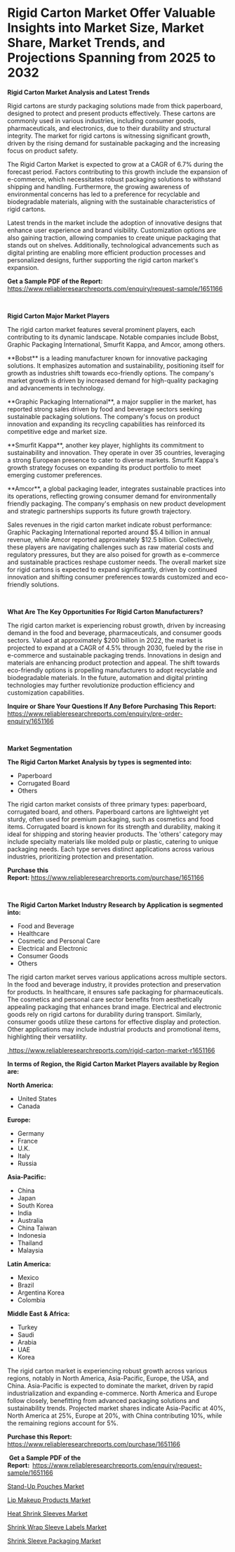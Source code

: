 <p><h1>Rigid Carton Market Offer Valuable Insights into Market Size, Market Share, Market Trends, and Projections Spanning from 2025 to 2032</h1></p><p><strong>Rigid Carton Market Analysis and Latest Trends</strong></p>
<p><p>Rigid cartons are sturdy packaging solutions made from thick paperboard, designed to protect and present products effectively. These cartons are commonly used in various industries, including consumer goods, pharmaceuticals, and electronics, due to their durability and structural integrity. The market for rigid cartons is witnessing significant growth, driven by the rising demand for sustainable packaging and the increasing focus on product safety.</p><p>The Rigid Carton Market is expected to grow at a CAGR of 6.7% during the forecast period. Factors contributing to this growth include the expansion of e-commerce, which necessitates robust packaging solutions to withstand shipping and handling. Furthermore, the growing awareness of environmental concerns has led to a preference for recyclable and biodegradable materials, aligning with the sustainable characteristics of rigid cartons.</p><p>Latest trends in the market include the adoption of innovative designs that enhance user experience and brand visibility. Customization options are also gaining traction, allowing companies to create unique packaging that stands out on shelves. Additionally, technological advancements such as digital printing are enabling more efficient production processes and personalized designs, further supporting the rigid carton market's expansion.</p></p>
<p><strong>Get a Sample PDF of the Report:&nbsp;</strong> <a href="https://www.reliableresearchreports.com/enquiry/request-sample/1651166?utm_campaign=8&utm_medium=2&utm_source=Github&utm_content=ia&utm_term=08032025&utm_id=rigid-carton">https://www.reliableresearchreports.com/enquiry/request-sample/1651166</a></p>
<p>&nbsp;</p>
<p><strong>Rigid Carton Major Market Players</strong></p>
<p><p>The rigid carton market features several prominent players, each contributing to its dynamic landscape. Notable companies include Bobst, Graphic Packaging International, Smurfit Kappa, and Amcor, among others.</p><p>**Bobst** is a leading manufacturer known for innovative packaging solutions. It emphasizes automation and sustainability, positioning itself for growth as industries shift towards eco-friendly options. The company's market growth is driven by increased demand for high-quality packaging and advancements in technology.</p><p>**Graphic Packaging International**, a major supplier in the market, has reported strong sales driven by food and beverage sectors seeking sustainable packaging solutions. The company's focus on product innovation and expanding its recycling capabilities has reinforced its competitive edge and market size.</p><p>**Smurfit Kappa**, another key player, highlights its commitment to sustainability and innovation. They operate in over 35 countries, leveraging a strong European presence to cater to diverse markets. Smurfit Kappa's growth strategy focuses on expanding its product portfolio to meet emerging customer preferences.</p><p>**Amcor**, a global packaging leader, integrates sustainable practices into its operations, reflecting growing consumer demand for environmentally friendly packaging. The company's emphasis on new product development and strategic partnerships supports its future growth trajectory.</p><p>Sales revenues in the rigid carton market indicate robust performance: Graphic Packaging International reported around $5.4 billion in annual revenue, while Amcor reported approximately $12.5 billion. Collectively, these players are navigating challenges such as raw material costs and regulatory pressures, but they are also poised for growth as e-commerce and sustainable practices reshape customer needs. The overall market size for rigid cartons is expected to expand significantly, driven by continued innovation and shifting consumer preferences towards customized and eco-friendly solutions.</p></p>
<p>&nbsp;</p>
<p><strong>What Are The Key Opportunities For Rigid Carton Manufacturers?</strong></p>
<p><p>The rigid carton market is experiencing robust growth, driven by increasing demand in the food and beverage, pharmaceuticals, and consumer goods sectors. Valued at approximately $200 billion in 2022, the market is projected to expand at a CAGR of 4.5% through 2030, fueled by the rise in e-commerce and sustainable packaging trends. Innovations in design and materials are enhancing product protection and appeal. The shift towards eco-friendly options is propelling manufacturers to adopt recyclable and biodegradable materials. In the future, automation and digital printing technologies may further revolutionize production efficiency and customization capabilities.</p></p>
<p><strong>Inquire or Share Your Questions If Any Before Purchasing This Report:</strong> <a href="https://www.reliableresearchreports.com/enquiry/pre-order-enquiry/1651166?utm_campaign=8&utm_medium=2&utm_source=Github&utm_content=ia&utm_term=08032025&utm_id=rigid-carton">https://www.reliableresearchreports.com/enquiry/pre-order-enquiry/1651166</a></p>
<p>&nbsp;</p>
<p><strong>Market Segmentation</strong></p>
<p><strong>The Rigid Carton Market Analysis by types is segmented into:</strong></p>
<p><ul><li>Paperboard</li><li>Corrugated Board</li><li>Others</li></ul></p>
<p><p>The rigid carton market consists of three primary types: paperboard, corrugated board, and others. Paperboard cartons are lightweight yet sturdy, often used for premium packaging, such as cosmetics and food items. Corrugated board is known for its strength and durability, making it ideal for shipping and storing heavier products. The 'others' category may include specialty materials like molded pulp or plastic, catering to unique packaging needs. Each type serves distinct applications across various industries, prioritizing protection and presentation.</p></p>
<p><strong>Purchase this Report:&nbsp;</strong><a href="https://www.reliableresearchreports.com/purchase/1651166?utm_campaign=8&utm_medium=2&utm_source=Github&utm_content=ia&utm_term=08032025&utm_id=rigid-carton">https://www.reliableresearchreports.com/purchase/1651166</a></p>
<p>&nbsp;</p>
<p><strong>The Rigid Carton Market Industry Research by Application is segmented into:</strong></p>
<p><ul><li>Food and Beverage</li><li>Healthcare</li><li>Cosmetic and Personal Care</li><li>Electrical and Electronic</li><li>Consumer Goods</li><li>Others</li></ul></p>
<p><p>The rigid carton market serves various applications across multiple sectors. In the food and beverage industry, it provides protection and preservation for products. In healthcare, it ensures safe packaging for pharmaceuticals. The cosmetics and personal care sector benefits from aesthetically appealing packaging that enhances brand image. Electrical and electronic goods rely on rigid cartons for durability during transport. Similarly, consumer goods utilize these cartons for effective display and protection. Other applications may include industrial products and promotional items, highlighting their versatility.</p></p>
<p><a href="https://www.reliableresearchreports.com/rigid-carton-market-r1651166?utm_campaign=8&utm_medium=2&utm_source=Github&utm_content=ia&utm_term=08032025&utm_id=rigid-carton">&nbsp;https://www.reliableresearchreports.com/rigid-carton-market-r1651166</a></p>
<p><strong>In terms of Region, the Rigid Carton Market Players available by Region are:</strong></p>
<p>
    <p> <strong> North America: </strong>
        <ul>
            <li>United States</li>
            <li>Canada</li>
        </ul>
        </p> 
    <p> <strong> Europe: </strong>
        <ul>
            <li>Germany</li>
            <li>France</li>
            <li>U.K.</li>
            <li>Italy</li>
            <li>Russia</li>
        </ul>
        </p> 
    <p> <strong> Asia-Pacific: </strong>
        <ul>
            <li>China</li>
            <li>Japan</li>
            <li>South Korea</li>
            <li>India</li>
            <li>Australia</li>
            <li>China Taiwan</li>
            <li>Indonesia</li>
            <li>Thailand</li>
            <li>Malaysia</li>
        </ul>
        </p> 
    <p> <strong> Latin America: </strong>
        <ul>
            <li>Mexico</li>
            <li>Brazil</li>
            <li>Argentina Korea</li>
            <li>Colombia</li>
        </ul>
        </p> 
    <p> <strong> Middle East & Africa: </strong>
        <ul>
            <li>Turkey</li>
            <li>Saudi</li>
            <li>Arabia</li>
            <li>UAE</li>
            <li>Korea</li>
        </ul>
    </p>
    </p>
<p><p>The rigid carton market is experiencing robust growth across various regions, notably in North America, Asia-Pacific, Europe, the USA, and China. Asia-Pacific is expected to dominate the market, driven by rapid industrialization and expanding e-commerce. North America and Europe follow closely, benefitting from advanced packaging solutions and sustainability trends. Projected market shares indicate Asia-Pacific at 40%, North America at 25%, Europe at 20%, with China contributing 10%, while the remaining regions account for 5%.</p></p>
<p><strong>Purchase this Report: </strong><a href="https://www.reliableresearchreports.com/purchase/1651166?utm_campaign=8&utm_medium=2&utm_source=Github&utm_content=ia&utm_term=08032025&utm_id=rigid-carton">https://www.reliableresearchreports.com/purchase/1651166</a></p>
<p>&nbsp;<strong>Get a Sample PDF of the Report:&nbsp;&nbsp;</strong><a href="https://www.reliableresearchreports.com/enquiry/request-sample/1651166?utm_campaign=8&utm_medium=2&utm_source=Github&utm_content=ia&utm_term=08032025&utm_id=rigid-carton">https://www.reliableresearchreports.com/enquiry/request-sample/1651166</a></p>
<p><strong></strong></p>
<p><p><a href="https://github.com/supashcriana/Market-Research-Report-List-1/blob/main/stand-up-pouches-market.md?utm_campaign=8&utm_medium=2&utm_source=Github&utm_content=ia&utm_term=08032025&utm_id=rigid-carton">Stand-Up Pouches Market</a></p><p><a href="https://github.com/wyettillesr4/Market-Research-Report-List-1/blob/main/lip-makeup-products-market.md?utm_campaign=8&utm_medium=2&utm_source=Github&utm_content=ia&utm_term=08032025&utm_id=rigid-carton">Lip Makeup Products Market</a></p><p><a href="https://github.com/vigatoimrene04/Market-Research-Report-List-1/blob/main/heat-shrink-sleeves-market.md?utm_campaign=8&utm_medium=2&utm_source=Github&utm_content=ia&utm_term=08032025&utm_id=rigid-carton">Heat Shrink Sleeves Market</a></p><p><a href="https://github.com/gasiorgary79/Market-Research-Report-List-1/blob/main/shrink-wrap-sleeve-labels-market.md?utm_campaign=8&utm_medium=2&utm_source=Github&utm_content=ia&utm_term=08032025&utm_id=rigid-carton">Shrink Wrap Sleeve Labels Market</a></p><p><a href="https://github.com/bufkamaiahi7/Market-Research-Report-List-1/blob/main/shrink-sleeve-packaging-market.md?utm_campaign=8&utm_medium=2&utm_source=Github&utm_content=ia&utm_term=08032025&utm_id=rigid-carton">Shrink Sleeve Packaging Market</a></p></p>